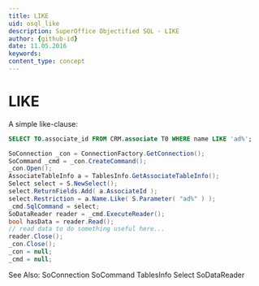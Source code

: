 ```yaml
---
title: LIKE
uid: osql_like
description: SuperOffice Objectified SQL - LIKE
author: {github-id}
date: 11.05.2016
keywords:
content_type: concept
---
```


# LIKE

A simple like-clause:

```SQL
SELECT TO.associate_id FROM CRM.associate T0 WHERE name LIKE 'ad%';
```

```csharp
SoConnection _con = ConnectionFactory.GetConnection();
SoCommand _cmd = _con.CreateCommand();
_con.Open();
AssociateTableInfo a = TablesInfo.GetAssociateTableInfo();
Select select = S.NewSelect();
select.ReturnFields.Add( a.AssociateId );
select.Restriction = a.Name.Like( S.Parameter( "ad%" ) );
_cmd.SqlCommand = select;
SoDataReader reader = _cmd.ExecuteReader();
bool hasData = reader.Read();
// read data to do something useful here...
reader.Close();
_con.Close();
_con = null;
_cmd = null;
```

See Also: SoConnection SoCommand TablesInfo Select SoDataReader
